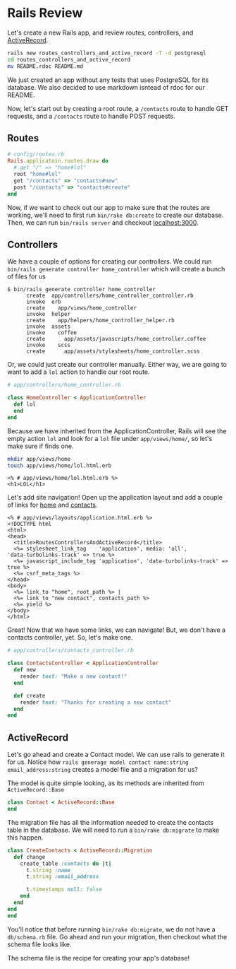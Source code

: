 # Rails Review
Let's create a new Rails app, and review routes, controllers, and [ActiveRecord](http://guides.rubyonrails.org/active_record_querying.html).  
  
```sh
rails new routes_controllers_and_active_record -T -d postgresql
cd routes_controllers_and_active_record
mv README.rdoc README.md
```
We just created an app without any tests that uses PostgreSQL for its database. We also decided to use markdown isntead of rdoc for our README.  
  
Now, let's start out by creating a root route, a `/contacts` route to handle GET requests, and a `/contacts` route to handle POST requests.  
  
## Routes
```ruby
# config/routes.rb
Rails.applicatoin.routes.draw do
  # get "/" => "home#lol"
  root "home#lol"
  get "/contacts" => "contacts#new"
  post "/contacts" => "contacts#create"
end
```
Now, if we want to check out our app to make sure that the routes are working, we'll need to first run `bin/rake db:create` to create our database. Then, we can run `bin/rails server` and checkout [localhost:3000](http://localhost:3000/rails/info/routes).  
  
## Controllers
We have a couple of options for creating our controllers. We could run
`bin/rails generate controller home_controller` which will create a
bunch of files for us
```
$ bin/rails generate controller home_controller
      create  app/controllers/home_controller_controller.rb
      invoke  erb
      create    app/views/home_controller
      invoke  helper
      create    app/helpers/home_controller_helper.rb
      invoke  assets
      invoke    coffee
      create      app/assets/javascripts/home_controller.coffee
      invoke    scss
      create      app/assets/stylesheets/home_controller.scss
```
Or, we could just create our controller manually. Either way, we are going to want to add a `lol` action to handle our root route.
```ruby
# app/controllers/home_controller.rb

class HomeController < ApplicationController
  def lol
  end
end
```
Because we have inherited from the ApplicationController, Rails will see the empty action `lol` and look for a `lol` file under `app/views/home/`, so let's make sure if finds one.
```sh
mkdir app/views/home
touch app/views/home/lol.html.erb
```
```erb
<% # app/views/home/lol.html.erb %>
<h1>LOL</h1>
```
Let's add site navigation! Open up the application layout and add a couple of links for [home](http://localhost:3000) and [contacts](http://localhost:3000/contacts).
```erb
<% # app/views/layouts/application.html.erb %>
<!DOCTYPE html
<html>
<head>
  <title>RoutesControllersAndActiveRecord</title>
  <%= stylesheet_link_tag    'application', media: 'all',
'data-turbolinks-track' => true %>
  <%= javascript_include_tag 'application', 'data-turbolinks-track' =>
true %>
  <%= csrf_meta_tags %>
</head>
<body>
  <%= link_to "home", root_path %> | 
  <%= link_to "new contact", contacts_path %>
  <%= yield %>
</body>
</html>
```
Great! Now that we have some links, we can navigate! But, we don't have a contacts controller, yet. So, let's make one.
```ruby
# app/controllers/contacts_controller.rb

class ContactsController < ApplicationController
  def new
    render text: "Make a new contact!"
  end

  def create
    render text: "Thanks for creating a new contact"
  end
end
```
## ActiveRecord
Let's go ahead and create a Contact model. We can use rails to generate it for us. Notice how `rails generage model contact name:string email_address:string` creates a model file and a migration for us?  
  
The model is quite simple looking, as its methods are inherited from `ActiveRecord::Base`
```ruby
class Contact < ActiveRecord::Base
end
```
The migration file has all the information needed to create the contacts table in the database. We will need to run a `bin/rake db:migrate` to make this happen.
```ruby
class CreateContacts < ActiveRecord::Migration
  def change
    create_table :contacts do |t|
      t.string :name
      t.string :email_address

      t.timestamps null: false
    end
  end
end
end
```
You'll notice that before running `bin/rake db:migrate`, we do not have a `db/schema.rb` file. Go ahead and run your migration, then checkout what the schema file looks like.  
  
The schema file is the recipe for creating your app's database!
